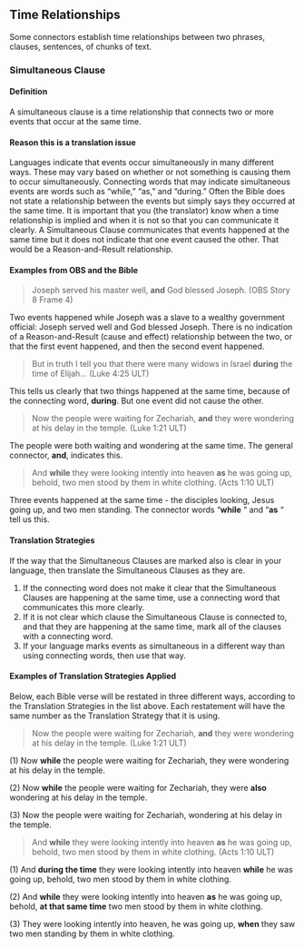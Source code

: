 ## Time Relationships

Some connectors establish time relationships between two phrases, clauses, sentences, of chunks of text.

### Simultaneous Clause

#### Definition

A simultaneous clause is a time relationship that connects two or more events that occur at the same time.

#### Reason this is a translation issue

Languages indicate that events occur simultaneously in many different ways. These may vary based on whether or not something is causing them to occur simultaneously. Connecting words that may indicate simultaneous events are words such as “while,” “as,” and “during.” Often the Bible does not state a relationship between the events but simply says they occurred at the same time. It is important that you (the translator) know when a time relationship is implied and when it is not so that you can communicate it clearly. A Simultaneous Clause communicates that events happened at the same time but it does not indicate that one event caused the other. That would be a Reason-and-Result relationship.

#### Examples from OBS and the Bible

> Joseph served his master well, **and** God blessed Joseph. (OBS Story 8 Frame 4)

Two events happened while Joseph was a slave to a wealthy government official: Joseph served well and God blessed Joseph. There is no indication of a Reason-and-Result (cause and effect) relationship between the two, or that the first event happened, and then the second event happened.

> But in truth I tell you that there were many widows in Israel **during** the time of Elijah… (Luke 4:25 ULT)

This tells us clearly that two things happened at the same time, because of the connecting word, **during**. But one event did not cause the other.  

> Now the people were waiting for Zechariah, **and** they were wondering at his delay in the temple. (Luke 1:21 ULT) 

The people were both waiting and wondering at the same time. The general connector, **and**, indicates this.

> And **while** they were looking intently into heaven **as** he was going up, behold, two men stood by them in white clothing. (Acts 1:10 ULT)

Three events happened at the same time - the disciples looking, Jesus going up, and two men standing. The connector words “**while** “ and “**as** “ tell us this.

#### Translation Strategies

If the way that the Simultaneous Clauses are marked also is clear in your language, then translate the Simultaneous Clauses as they are.

1. If the connecting word does not make it clear that the Simultaneous Clauses are happening at the same time, use a connecting word that communicates this more clearly.
1. If it is not clear which clause the Simultaneous Clause is connected to, and that they are happening at the same time, mark all of the clauses with a connecting word.
1. If your language marks events as simultaneous in a different way than using connecting words, then use that way.

#### Examples of Translation Strategies Applied

Below, each Bible verse will be restated in three different ways, according to the Translation Strategies in the list above. Each restatement will have the same number as the Translation Strategy that it is using.

> Now the people were waiting for Zechariah, **and** they were wondering at his delay in the temple. (Luke 1:21 ULT) 

(1) Now **while** the people were waiting for Zechariah, they were wondering at his delay in the temple.

(2) Now **while** the people were waiting for Zechariah, they were **also** wondering at his delay in the temple.

(3) Now the people were waiting for Zechariah, wondering at his delay in the temple.

> And **while** they were looking intently into heaven **as** he was going up, behold, two men stood by them in white clothing. (Acts 1:10 ULT)

(1) And **during the time** they were looking intently into heaven **while** he was going up, behold, two men stood by them in white clothing. 

(2) And **while** they were looking intently into heaven **as** he was going up, behold, **at that same time** two men stood by them in white clothing. 

(3) They were looking intently into heaven, he was going up, **when** they saw two men standing by them in white clothing.
